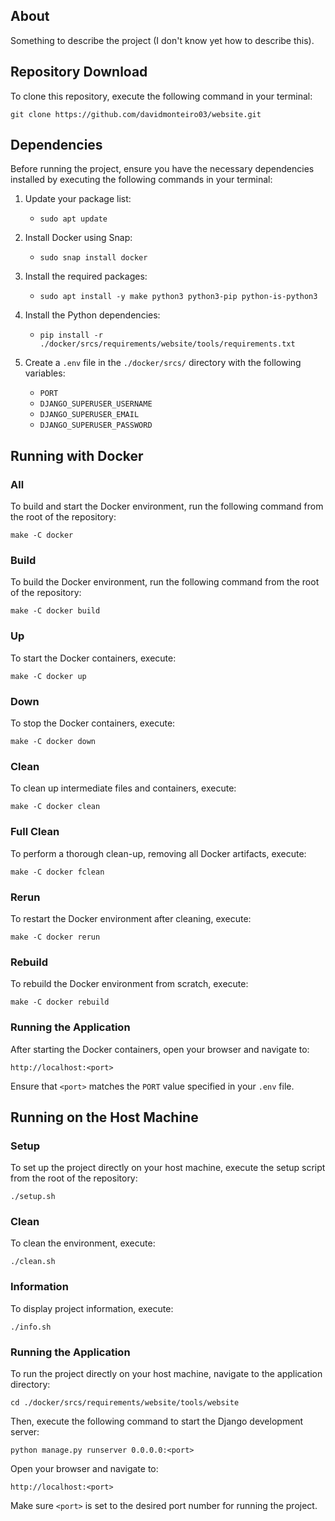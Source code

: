 ## About
<p>Something to describe the project (I don't know yet how to describe this).</p>

## Repository Download
<p>To clone this repository, execute the following command in your terminal:</p>

`git clone https://github.com/davidmonteiro03/website.git`

## Dependencies
<p>Before running the project, ensure you have the necessary dependencies installed by executing the following commands in your terminal:</p>

1. Update your package list:
   - `sudo apt update`

2. Install Docker using Snap:
   - `sudo snap install docker`

3. Install the required packages:
   - `sudo apt install -y make python3 python3-pip python-is-python3`

4. Install the Python dependencies:
   - `pip install -r ./docker/srcs/requirements/website/tools/requirements.txt`

5. Create a `.env` file in the `./docker/srcs/` directory with the following variables:
   - `PORT`
   - `DJANGO_SUPERUSER_USERNAME`
   - `DJANGO_SUPERUSER_EMAIL`
   - `DJANGO_SUPERUSER_PASSWORD`

## Running with Docker
### All
<p>To build and start the Docker environment, run the following command from the root of the repository:</p>

`make -C docker`

### Build
<p>To build the Docker environment, run the following command from the root of the repository:</p>

`make -C docker build`

### Up
<p>To start the Docker containers, execute:</p>

`make -C docker up`

### Down
<p>To stop the Docker containers, execute:</p>

`make -C docker down`

### Clean
<p>To clean up intermediate files and containers, execute:</p>

`make -C docker clean`

### Full Clean
<p>To perform a thorough clean-up, removing all Docker artifacts, execute:</p>

`make -C docker fclean`

### Rerun
<p>To restart the Docker environment after cleaning, execute:</p>

`make -C docker rerun`

### Rebuild
<p>To rebuild the Docker environment from scratch, execute:</p>

`make -C docker rebuild`

### Running the Application
<p>After starting the Docker containers, open your browser and navigate to:</p>

`http://localhost:<port>`

<p>

Ensure that `<port>` matches the `PORT` value specified in your `.env` file.

</p>

## Running on the Host Machine
### Setup
<p>To set up the project directly on your host machine, execute the setup script from the root of the repository:<p>

`./setup.sh`

### Clean
<p>To clean the environment, execute:</p>

`./clean.sh`

### Information
<p>To display project information, execute:</p>

`./info.sh`

### Running the Application
<p>To run the project directly on your host machine, navigate to the application directory:</p>

`cd ./docker/srcs/requirements/website/tools/website`

<p>Then, execute the following command to start the Django development server:</p>

`python manage.py runserver 0.0.0.0:<port>`

<p>Open your browser and navigate to:</p>

`http://localhost:<port>`

<p>

Make sure `<port>` is set to the desired port number for running the project.

</p>
